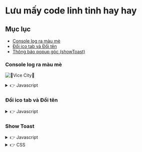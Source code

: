 # Lưu mấy code linh tinh hay hay
## Mục lục

- [Console log ra màu mè](#console-log-ra-màu-mè)
- [Đổi ico tab và Đổi tên](#đổi-ico-tab-và-đổi-tên)
- [Thông báo popup góc (showToast)](#show-toast)

### Console log ra màu mè
![🌴Vice City🌴](https://img.shields.io/badge/🌴%20Vice%20City%20🌴-ff6ec7?style=for-the-badge&labelColor=ff6ec7&color=ff6ec7)


<details>
  <summary>👉 Javascript</summary>
	
```
console.log(
  "%c 🌴Vice City🌴 ",
  "color: white; background-color: #ff6ec7; font-size:16px; font-weight:bold; padding:4px 12px; border-radius:6px; text-shadow: 0 0 4px #ff99e6;"
);
```
</details>

### Đổi ico tab và Đổi tên

<details>
  <summary>👉 Javascript</summary>
	
```

function changeFaviconWithEmoji(emoji) {
  // Vẽ emoji lên canvas
  const canvas = document.createElement("canvas");
  canvas.width = 64;
  canvas.height = 64;
  const ctx = canvas.getContext("2d");
  ctx.font = "48px serif";
  ctx.textAlign = "center";
  ctx.textBaseline = "middle";
  ctx.fillText(emoji, 32, 32);

  // Xóa favicon cũ
  document.querySelectorAll("link[rel*='icon']").forEach(e => e.remove());

  // Tạo favicon mới từ canvas
  const link = document.createElement("link");
  link.rel = "icon";
  link.href = canvas.toDataURL("image/png");
  document.head.appendChild(link);
}

// Demo: thay favicon emoji mỗi 2 giây
let toggle = false;
setInterval(() => {
	document.title = "PROD";
  if (toggle) {
    changeFaviconWithEmoji("🐳");
  } else {
    changeFaviconWithEmoji("⚓");
  }
  toggle = !toggle;
}, 2000);

```
</details>

### Show Toast
<details>
  <summary>👉 Javascript</summary>
	
```

// Hàm showToast
function showToast(message, duration = 3000) {
  let container = document.getElementById("toast-container");

  if (!container) {
    container = document.createElement("div");
    container.id = "toast-container";
    document.body.appendChild(container);

    const style = document.createElement("style");
    style.innerHTML = `
        #toast-container {
            position: fixed;
            bottom: 20px;
            right: 20px;
            z-index: 9999;
        }
        .toast {
            background: #333;
            color: #fff;
            padding: 10px 16px;
            margin-top: 8px;
            border-radius: 6px;
            box-shadow: 0 2px 6px rgba(0,0,0,0.3);
            font-size: 14px;
            opacity: 0;
            transform: translateY(20px);
            transition: all 0.3s ease;
        }
        .toast.show {
            opacity: 1;
            transform: translateY(0);
        }`;
    document.head.appendChild(style);
  }

  const toast = document.createElement("div");
  toast.className = "toast";
  toast.innerText =
    typeof message == "object" ? JSON.stringify(message) : message;
  container.appendChild(toast);

  setTimeout(() => toast.classList.add("show"), 50);

  setTimeout(() => {
    toast.classList.remove("show");
    setTimeout(() => container.removeChild(toast), 300);
  }, duration);
}
```
</details>

<details>
  <summary>👉 CSS</summary>

```
/* Container để chứa tất cả toast */
#toast-container {
  position: fixed;
  top: 20px;
  right: 20px;
  z-index: 9999;
}

/* Style chung cho toast */
.toast {
  background: #333;
  color: #fff;
  padding: 10px 16px;
  margin-top: 8px;
  border-radius: 6px;
  box-shadow: 0 2px 6px rgba(0,0,0,0.3);
  font-size: 14px;
  opacity: 0;
  transform: translateY(20px);
  transition: all 0.3s ease;
}
.toast.show {
  opacity: 1;
  transform: translateY(0);
}
```

</details>
